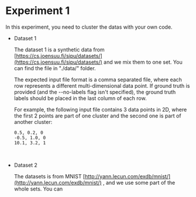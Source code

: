 # Experiment 1



In this experiment, you need to cluster the datas with your own code.

* Dataset 1 

  The dataset 1 is a synthetic data from [https://cs.joensuu.fi/sipu/datasets/](https://cs.joensuu.fi/sipu/datasets/) and we mix them to one set. You can find the file in "./data/" folder. 

  The expected input file format is a comma separated file, where each row represents a different multi-dimensional data point. If ground truth is provided (and the --no-labels flag isn't specified), the ground truth labels should be placed in the last column of each row.

  For example, the following input file contains 3 data points in 2D, where the first 2 points are part of one cluster and the second one is part of another cluster:

  ```
  0.5, 0.2, 0
  -0.5, 1.0, 0
  10.1, 3.2, 1
  ```

  ​

* Dataset 2

  The datasets is from MNIST [http://yann.lecun.com/exdb/mnist/](http://yann.lecun.com/exdb/mnist/) , and we use some part of the whole sets. You can 